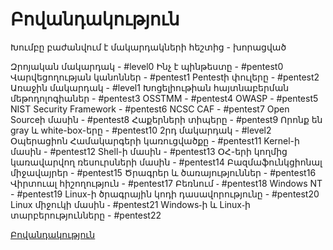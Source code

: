 
# Բովանդակություն
Խումբը բաժանվում է մակարդակների հեշտից - խորացված

Զրոյական մակարդակ - #level0
   Ինչ է պինթեստը - #pentest0
   Վարվեցողության կանոններ - #pentest1
   Pentestի փուլերը - #pentest2
Առաջին մակարդակ - #level1 
   Խոցելիութիան հայտնաբերման մեթոդոլոգիաներ - #pentest3
      OSSTMM - #pentest4
      OWASP - #pentest5
      NIST Security Framework - #pentest6
      NCSC CAF - #pentest7
   Open Sourceի մասին - #pentest8
   Հաքերների տիպերը - #pentest9
   Որոնք են gray և white-box-երը - #pentest10
2րդ մակարդակ - #level2
   Օպերացիոն Համակարգերի կառուցվածքը - #pentest11 
      Kernel-ի մասին - #pentest12
      Shell-ի մասին - #pentest13
      ՕՀ-երի կողմից կառավարվող ռեսուրսների մասին - #pentest14
      Բազմաֆունկցիոնալ միջավայրեր - #pentest15
      Ծրագրեր և ծառայություններ - #pentest16
       Վիրտուալ հիշողություն - #pentest17
       Բեռնում ֊ #pentest18
    Windows NT - #pentest19
    Linux-ի ծրագրային կոդի դասավորությունը - #pentest20
    Linux միջուկի մասին ֊ #pentest21
    Windows֊ի և Linux֊ի տարբերությունները - #pentest22

[Բովանդակություն](#բովանդակություն)
